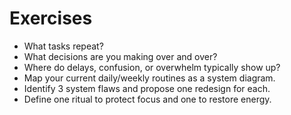 # Exercises

- What tasks repeat?
- What decisions are you making over and over?
- Where do delays, confusion, or overwhelm typically show up?
- Map your current daily/weekly routines as a system diagram.
- Identify 3 system flaws and propose one redesign for each.
- Define one ritual to protect focus and one to restore energy.
